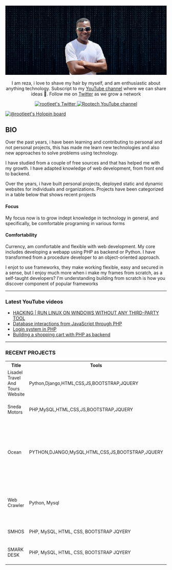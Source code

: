 <a href="#" target="_blank">![alt text](res/main.png)</a>

<p align="center">I am reza, i love to shave my hair by myself, and am enthusiastic about anything technology. Subscript to my <a href="https://www.youtube.com/channel/UC4yFy0FuVlOg9jeOOPnhfuQ">YouTube channel</a> where we can share ideas 🎥. Follow me on <a href="https://twitter.com/nifty_xenodochi">Twitter</a> as we grow a network</p> 

<p align="center">
  <a href="https://twitter.com/uyinsolomon">
    <img src="https://img.shields.io/twitter/follow/uyinsolomon?label=Twitter&logo=twitter&style=for-the-badge&color=blue" alt="rootleet's Twitter"/>
  </a>
  <a href="https://www.youtube.com/channel/UC4yFy0FuVlOg9jeOOPnhfuQ">
    <img src="https://img.shields.io/youtube/channel/subscribers/UC4yFy0FuVlOg9jeOOPnhfuQ?style=for-the-badge&logo=youtube&label=Youtube&color=red" alt="Rootech YouTube channel"/>
  </a>
</p>


[![@rootleet's Holopin board](https://holopin.me/rootleet)](https://holopin.io/@rootleet)




## BIO
<p>
Over the past years, i have been learning and contributing to personal and not personal projects, this has made me learn new technologies and also new approaches to solve problems using technology.
</p>
<p>I have studied from a couple of free sources and that has helped me with my growth. I have adapted knowledge of web development, from front end to backend.</p>

<p>Over the years, i have built personal projects, deployed static and dynamic websites for individuals and organizations. Projects have been categorized in a table below that shows recent projects</p>

#### Focus
<p>My focus now is to grow indept knowledge in technology in general, and specifically, be comfortable programing in various forms</p>

#### Comfortability
<p>
Currency, am comfortable and flexible with web development. My core includes developing a webapp using PHP as backend or Python. I have transformed from a
procedure developer to an object-oriented approach.
</p>
<p>
I enjot to use frameworks, they make working flexible, easy and secured in a sense, but I enjoy much more when i make my frames from scratch, as a self-taught developers? I'm understanding building from scratch is how you discover component of popular frameworks
</p>

[//]: # (<p align="center">)

[//]: # (Talk is cheap. Show me the plan. Docker Geek | Networking | Linux | PHP Developer | Python Coffee junkie | Internet nerd | Devoted problem solver | Everything Technology)

[//]: # (</p>)

---

### Latest YouTube videos

<!-- YOUTUBE-VIDEOS-LIST:START -->
- [HACKING | RUN LINUX ON WINDOWS WITHOUT ANY THIRD-PARTY TOOL](https://www.youtube.com/watch?v=atd-T4v9kVA)
- [Database interactions from JavaScript through PHP](https://www.youtube.com/watch?v=ShRuyp1mAY4)
- [Login system in PHP](https://www.youtube.com/watch?v=4u5lYTs-rrw&t=2271s)
- [Building a shopping cart with PHP as backend](https://www.youtube.com/watch?v=_34TEyE3AcE&list=PLCqF6eLSFi2TiUX6H2ANtmPeh4c0XoDe-)
<!-- YOUTUBE-VIDEOS-LIST:END -->

---

### RECENT PROJECTS

<table id="public">
  <tr>
    <th>Title</th>
    <th>Tools</th>
    <th>Description</th>
    <th>Repository</th>
    <th>ISSUES</th>
  </tr>
  <tr>
    <td>Lisadel Travel And Tours Website  </td>
    <td>Python,Django,HTML,CSS,JS,BOOTSTRAP,JQUERY</td>
    <td>A website for a travel and tours organization using django</td>
    <td><a href="https://github.com/lisadelgh/django">REPOSITORY</a> / <a href="https://www.lisadeltravelandtours.com">LIVE PREVIEW</a></td>
  </tr>
    <tr>
        <td>Sneda Motors  </td>
        <td>PHP,MySQL,HTML,CSS,JS,BOOTSTRAP,JQUERY</td>
        <td>Website for a car sales and servicing company</td>
        <td><a href="https://www.snedamotors.com">REPOSITORY</a> / <a href="https://www.snedamotors.com">LIVE PREVIEW</a></td>
      </tr>
    <tr>
        <td>Ocean  </td>
        <td>PYTHON,DJANGO,MySQL,HTML,CSS,JS,BOOTSTRAP,JQUERY</td>
        <td>An organizational web app to make issues logged, assign issues, manage inventory. This is good for an IT organization</td>
        <td><a href="https://github.com/snedagh/ocean">REPOSITORY</a></td>
        <td><img src='https://img.shields.io/github/issues/rootleet/ocean'></td>
    </tr>
    <tr>
        <td>Web Crawler  </td>
        <td>Python, Mysql</td>
        <td>A python web crawler that crawls a website and pick specific details required</td>
        <td><a href="https://github.com/rootleet/web_crawler">REPOSITORY</a></td>
    </tr>
    <tr>
        <td>SMHOS  </td>
        <td>PHP, MySQL, HTML, CSS, BOOTSTRAP JQYERY</td>
        <td>A Point of sale built with PHP</td>
        <td><a href="https://github.com/rootech-inc/inbentory_cli">REPOSITORY</a></td>
    </tr>
    <tr>
        <td>SMARK DESK</td>
        <td>PHP, MySQL, HTML, CSS, BOOTSTRAP JQYERY</td>
        <td>An organizational web app with custom tools</td>
        <td><a href="https://github.com/snedagh/smdesk">REPOSITORY</a></td>
    </tr>
</table>
